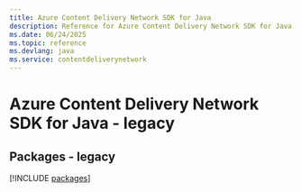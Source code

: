 ```yaml
---
title: Azure Content Delivery Network SDK for Java
description: Reference for Azure Content Delivery Network SDK for Java
ms.date: 06/24/2025
ms.topic: reference
ms.devlang: java
ms.service: contentdeliverynetwork
---
```

# Azure Content Delivery Network SDK for Java - legacy
## Packages - legacy
[!INCLUDE [packages](content-delivery-network-index.md)]